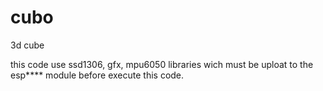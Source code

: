 # cubo
3d cube 

this code use ssd1306, gfx, mpu6050 libraries wich must be uploat to the esp**** module before execute this code.
